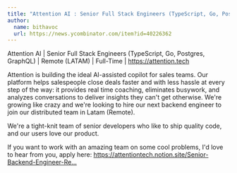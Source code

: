 ```yaml
---
title: "Attention AI : Senior Full Stack Engineers (TypeScript, Go, Postgres, GraphQL)"
author:
  name: bithavoc
  url: https://news.ycombinator.com/item?id=40226362
---
```

Attention AI | Senior Full Stack Engineers (TypeScript, Go, Postgres, GraphQL) | Remote (LATAM) | Full-Time | <a href="https:&#x2F;&#x2F;attention.tech" rel="nofollow">https:&#x2F;&#x2F;attention.tech</a>

Attention is building the ideal AI-assisted copilot for sales teams. Our platform helps salespeople close deals faster and with less hassle at every step of the way: it provides real time coaching, eliminates busywork, and analyzes conversations to deliver insights they can&#x27;t get otherwise. We&#x27;re growing like crazy and we&#x27;re looking to hire our next backend engineer to join our distributed team in Latam (Remote).

We&#x27;re a tight-knit team of senior developers who like to ship quality code, and our users love our product.

If you want to work with an amazing team on some cool problems, I&#x27;d love to hear from you, apply here: <a href="https:&#x2F;&#x2F;attentiontech.notion.site&#x2F;Senior-Backend-Engineer-Remote-10c275f7a1044ce1bbbd024f551bf248?pvs=4" rel="nofollow">https:&#x2F;&#x2F;attentiontech.notion.site&#x2F;Senior-Backend-Engineer-Re...</a>
